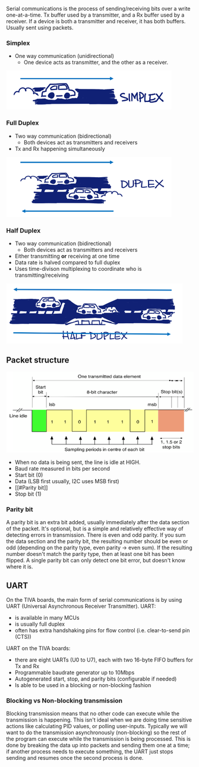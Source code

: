 Serial communications is the process of sending/receiving bits over a write one-at-a-time.
Tx buffer used by a transmitter, and a Rx buffer used by a receiver. If a device is both a transmitter and receiver, it has both buffers. Usually sent using packets.
### Simplex
- One way communication (unidirectional)
	- One device acts as transmitter, and the other as a receiver.

![](/images/Pasted%20image%2020240612112202.png)
### Full Duplex
- Two way communication (bidirectional)
	- Both devices act as transmitters and receivers
- Tx and Rx happening simultaneously

![](images/Pasted%20image%2020240612112502.png)

### Half Duplex
- Two way communication (bidirectional)
	- Both devices act as transmitters and receivers
- Either transmitting **or** receiving at one time
- Data rate is halved compared to full duplex
- Uses time-divison multiplexing to coordinate who is transmitting/receiving

![](images/Pasted%20image%2020240612112653.png)

## Packet structure
![](/images/Pasted%20image%2020240612113103.png)
- When no data is being sent, the line is idle at HIGH.
- Baud rate measured in bits per second
- Start bit (0)
- Data (LSB first usually, I2C uses MSB first)
- [[#Parity bit]]
- Stop bit (1)

### Parity bit
A parity bit is an extra bit added, usually immediately after the data section of the packet.
It's optional, but is a simple and relatively effective way of detecting errors in transmission.
There is even and odd parity. If you sum the data section and the parity bit, the resulting number should be even or odd (depending on the parity type, even parity -> even sum).
If the resulting number doesn't match the parity type, then at least one bit has been flipped.
A single parity bit can only detect one bit error, but doesn't know where it is.

## UART
On the TIVA boards, the main form of serial communications is by using UART (Universal Asynchronous Receiver Transmitter).
UART:
- is available in many MCUs
- is usually full duplex
- often has extra handshaking pins for flow control (i.e. clear-to-send pin (CTS))

UART on the TIVA boards:
- there are eight UARTs (U0 to U7), each with two 16-byte FIFO buffers for Tx and Rx
- Programmable baudrate generator up to 10Mbps
- Autogenerated start, stop, and parity bits (configurable if needed)
- Is able to be used in a blocking *or* non-blocking fashion

### Blocking vs Non-blocking transmission
Blocking transmission means that no other code can execute while the transmission is happening. This isn't ideal when we are doing time sensitive actions like calculating PID values, or polling user-inputs. Typically we will want to do the transmission asynchronously (non-blocking) so the rest of the program can execute while the transmission is being processed. This is done by breaking the data up into packets and sending them one at a time; if another process needs to execute something, the UART just stops sending and resumes once the second process is done. 
